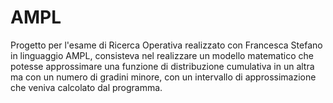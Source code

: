 # AMPL
Progetto per l'esame di Ricerca Operativa realizzato con Francesca Stefano in linguaggio AMPL, consisteva nel realizzare un modello matematico che potesse approssimare una funzione di distribuzione cumulativa in un altra ma con un numero di gradini minore, con un intervallo di approssimazione che veniva calcolato dal programma.
